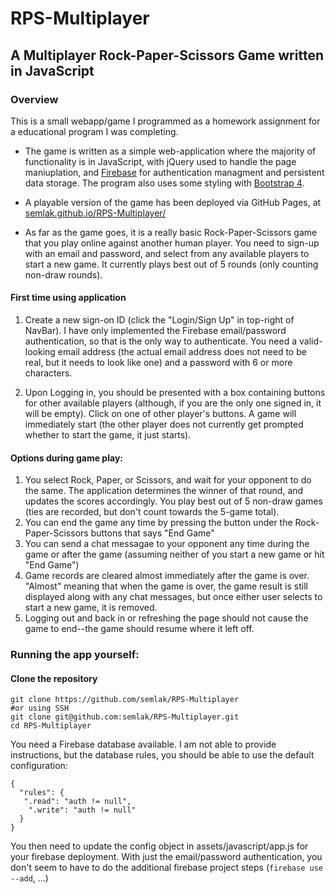# RPS-Multiplayer
## A Multiplayer Rock-Paper-Scissors Game written in JavaScript

### Overview

This is a small webapp/game I programmed as a homework assignment for a educational program I was completing.

* The game is written as a simple web-application where the majority of functionality is in JavaScript, with jQuery used to handle the page maniuplation, and [Firebase](https://firebase.google.com/) for authentication managment and persistent data storage. The program also uses some styling with [Bootstrap 4](https://getbootstrap.com/).

* A playable version of the game has been deployed via GitHub Pages, at [semlak.github.io/RPS-Multiplayer/](semlak.github.io/RPS-Multiplayer/)

* As far as the game goes, it is a really basic Rock-Paper-Scissors game that you play online against another human player. You need to sign-up with an email and password, and select from any available players to start a new game. It currently plays best out of 5 rounds (only counting non-draw rounds).

#### First time using application
1. Create a new sign-on ID (click the "Login/Sign Up" in top-right of NavBar). I have only implemented the Firebase email/password authentication, so that is the only way to authenticate. You need a valid-looking email address (the actual email address does not need to be real, but it needs to look like one) and a password with 6 or more characters.

2. Upon Logging in, you should be presented with a box containing buttons for other available players (although, if you are the only one signed in, it will be empty). Click on one of other player's buttons. A game will immediately start (the other player does not currently get prompted whether to start the game, it just starts).


#### Options during game play:
1. You select Rock, Paper, or Scissors, and wait for your opponent to do the same. The application determines the winner of that round, and updates the scores accordingly. You play best out of 5 non-draw games (ties are recorded, but don't count towards the 5-game total).
2. You can end the game any time by pressing the button under the Rock-Paper-Scissors buttons that says "End Game"
3. You can send a chat messagae to your opponent any time during the game or after the game (assuming neither of you start a new game or hit "End Game")
4. Game records are cleared almost immediately after the game is over. "Almost" meaning that when the game is over, the game result is still displayed  along with any chat messages, but once either user selects to start a new game, it is removed.
5. Logging out and back in or refreshing the page should not cause the game to end--the game should resume where it left off.


### Running the app yourself:
#### Clone the repository

```
git clone https://github.com/semlak/RPS-Multiplayer
#or using SSH
git clone git@github.com:semlak/RPS-Multiplayer.git
cd RPS-Multiplayer
```

You need a Firebase database available. I am not able to provide instructions, but the database rules, you should be able to use the default configuration:
```
{
  "rules": {
   ".read": "auth != null",
    ".write": "auth != null"
  }
}
```


You then need to update the config object in assets/javascript/app.js for your firebase deployment. With just the email/password authentication, you don't seem to have to do the additional firebase project steps (```firebase use --add```, ...)